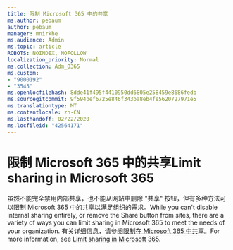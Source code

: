 ```yaml
---
title: 限制 Microsoft 365 中的共享
ms.author: pebaum
author: pebaum
manager: mnirkhe
ms.audience: Admin
ms.topic: article
ROBOTS: NOINDEX, NOFOLLOW
localization_priority: Normal
ms.collection: Adm_O365
ms.custom:
- "9000192"
- "3545"
ms.openlocfilehash: 8dde41f495f4410950dd6805e258459e8686fedb
ms.sourcegitcommit: 9f594bef6725e846f343ba8eb4fe5620727971e5
ms.translationtype: MT
ms.contentlocale: zh-CN
ms.lasthandoff: 02/22/2020
ms.locfileid: "42564171"
---
```

# <a name="limit-sharing-in-microsoft-365"></a><span data-ttu-id="d8403-102">限制 Microsoft 365 中的共享</span><span class="sxs-lookup"><span data-stu-id="d8403-102">Limit sharing in Microsoft 365</span></span>

<span data-ttu-id="d8403-103">虽然不能完全禁用内部共享，也不能从网站中删除 "共享" 按钮，但有多种方法可以限制 Microsoft 365 中的共享以满足组织的需求。</span><span class="sxs-lookup"><span data-stu-id="d8403-103">While you can't disable internal sharing entirely, or remove the Share button from sites, there are a variety of ways you can limit sharing in Microsoft 365 to meet the needs of your organization.</span></span> <span data-ttu-id="d8403-104">有关详细信息，请参阅[限制在 Microsoft 365 中共享](https://docs.microsoft.com/Office365/Enterprise/microsoft-365-limit-sharing)。</span><span class="sxs-lookup"><span data-stu-id="d8403-104">For more information, see [Limit sharing in Microsoft 365](https://docs.microsoft.com/Office365/Enterprise/microsoft-365-limit-sharing).</span></span>
